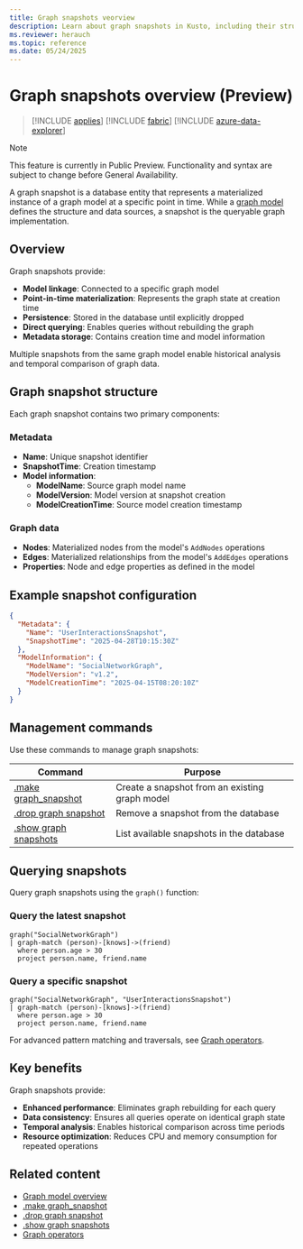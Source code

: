 ```yaml
---
title: Graph snapshots veorview
description: Learn about graph snapshots in Kusto, including their structure, benefits, and how to create and query them for efficient graph data analysis.
ms.reviewer: herauch
ms.topic: reference
ms.date: 05/24/2025
---
```


# Graph snapshots overview (Preview)

> [!INCLUDE [applies](../../includes/applies-to-version/applies.md)] [!INCLUDE [fabric](../../includes/applies-to-version/fabric.md)] [!INCLUDE [azure-data-explorer](../../includes/applies-to-version/azure-data-explorer.md)]

> [!NOTE]
> This feature is currently in Public Preview. Functionality and syntax are subject to change before General Availability.

A graph snapshot is a database entity that represents a materialized instance of a graph model at a specific point in time. While a [graph model](graph-model-overview.md) defines the structure and data sources, a snapshot is the queryable graph implementation.

## Overview

Graph snapshots provide:

- **Model linkage**: Connected to a specific graph model
- **Point-in-time materialization**: Represents the graph state at creation time
- **Persistence**: Stored in the database until explicitly dropped
- **Direct querying**: Enables queries without rebuilding the graph
- **Metadata storage**: Contains creation time and model information

Multiple snapshots from the same graph model enable historical analysis and temporal comparison of graph data.

## Graph snapshot structure

Each graph snapshot contains two primary components:

### Metadata

- **Name**: Unique snapshot identifier
- **SnapshotTime**: Creation timestamp
- **Model information**:
  - **ModelName**: Source graph model name
  - **ModelVersion**: Model version at snapshot creation
  - **ModelCreationTime**: Source model creation timestamp

### Graph data

- **Nodes**: Materialized nodes from the model's `AddNodes` operations
- **Edges**: Materialized relationships from the model's `AddEdges` operations
- **Properties**: Node and edge properties as defined in the model

## Example snapshot configuration

```json
{
  "Metadata": {
    "Name": "UserInteractionsSnapshot",
    "SnapshotTime": "2025-04-28T10:15:30Z"
  },
  "ModelInformation": {
    "ModelName": "SocialNetworkGraph",
    "ModelVersion": "v1.2",
    "ModelCreationTime": "2025-04-15T08:20:10Z"
  }
}
```

## Management commands

Use these commands to manage graph snapshots:

| Command | Purpose |
|---------|---------|
| [.make graph_snapshot](graph-snapshot-make.md) | Create a snapshot from an existing graph model |
| [.drop graph snapshot](graph-snapshot-drop.md) | Remove a snapshot from the database |
| [.show graph snapshots](graph-snapshot-show.md) | List available snapshots in the database |

## Querying snapshots

Query graph snapshots using the `graph()` function:

### Query the latest snapshot

```kusto
graph("SocialNetworkGraph") 
| graph-match (person)-[knows]->(friend)
  where person.age > 30
  project person.name, friend.name
```

### Query a specific snapshot

```kusto
graph("SocialNetworkGraph", "UserInteractionsSnapshot") 
| graph-match (person)-[knows]->(friend)
  where person.age > 30
  project person.name, friend.name
```

For advanced pattern matching and traversals, see [Graph operators](../../query/graph-operators.md).

## Key benefits

Graph snapshots provide:

* **Enhanced performance**: Eliminates graph rebuilding for each query
* **Data consistency**: Ensures all queries operate on identical graph state
* **Temporal analysis**: Enables historical comparison across time periods
* **Resource optimization**: Reduces CPU and memory consumption for repeated operations

## Related content

* [Graph model overview](graph-model-overview.md)
* [.make graph_snapshot](graph-snapshot-make.md)
* [.drop graph snapshot](graph-snapshot-drop.md)
* [.show graph snapshots](graph-snapshot-show.md)
* [Graph operators](../../query/graph-operators.md)
